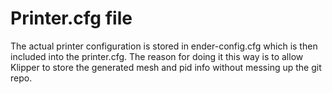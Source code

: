 # Printer.cfg file

The actual printer configuration is stored in ender-config.cfg which is then included into the printer.cfg. The reason for doing it this way is to allow Klipper to store the generated mesh and pid info without messing up the git repo.
